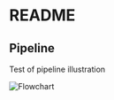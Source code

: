 # README

## Pipeline
Test of pipeline illustration

![Flowchart](
https://mermaidjs.github.io/mermaid-live-editor/#/view/eyJjb2RlIjoiZ3JhcGggVERcbmE-UmVtb3ZlXVxuQVtpRGF0XSAtLT58U3RhcnQgUUN8IEIoRXhjbHVzaW9uKVxuYltmbG93XVxuQiAtLT4gQz5Dcm9zc3kgSHlicmlkaXNpbmcgUHJvYmVzXVxuQiAtLT4gRFtCYWNrZ3JvdW5kIENvbnRyb2wgTm9ybV1cbkIgLS0-IEU-WSBjaHJvbW9zb21lIHByb2Jlc11cbkQgLS0-IEZbRHllIEJpYXMgP11cbkYgLS0-IEg-R2hvc3QgUHJvYmVzXVxuRiAtLT4gR1tCTUlRIE5vcm1hbGlzYXRpb25dXG5HIC0tPiBJPlByb2JlIHdpdGggaGlnaCBtaXNzaW5nXVxuSSAtLT4gSj5JbmRpdmlkdWFscyB3aXRoIGhpZ2ggbWlzc2luZ11cblxuIiwibWVybWFpZCI6eyJ0aGVtZSI6ImRlZmF1bHQifX0)

